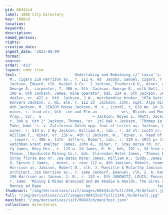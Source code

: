 ```yaml
---
pid: 00433cd
label: 1880 City Directory
key: 1880cd
location: 
keywords: 
description: 
named_persons: 
rights: 
creation_date: 
ingest_date: '2023-08-09'
format: 
source: 
order: '433'
layout: cmhc_item
text: '                        Undertaking and Embalming rz" tasca''s.  Jac 202 JAN           Jacobs,
  M., cigars 220 Harrison av., r. 111 e. 8d  Jacobs, Samuel, cigars, r. 111 e, 5  2
  Jackson, Edward, clk. Kaskel & Co.  2 Jackson, Frederick H,, miner, r, 126 ¢. 6th  ackson,
  George A., carpenter, 7. 406 e. 5th  Jackson, George 8., with Nott, Jackson & Co.
  300 e, 6th Jackson, James, mine operator, bds. 224 e. 5th Jackson, Jesse J., wood
  dealer, vr. 422 e. Oth  Jackson, J.W., merchandise broker, 1074 Harrison av., r.
  Donvers Jackson, J. Wi, elk, r. 112 3d  Jackson, John, supt, Alps mine, v. 412 ¢.
  4th Jackson, M. SENIOR Mouse Jackson, M. x., (cord), r, 620 Ww. &® Jackson, Noah,
  miner, r. lead ofc, bth  ine and Elm an           ors, Blinds and Mouldin;  RIFFITH,
  Prop., Cor.  a                       = Jackson, Noyes L. (Nott, Jackson & Co.),
  r, 300 e. 6th 2° Jackson, Thomas, "or. 1tS Oak > Jackson, ‘Thomas ie. 4th f£ Javkson,
  Tobe, bdwl''s. v. California Guleh opp. foot of Leiter av. Jackson, William, (col’d),
  miner, r, 514 w. 2 By Jackson, William A., lab., r. 2d st. south nr. w. limits          «Jackson,
  William T,, miner, vr. 136 w. 4th () Jackson, W., ‘miner, v. head of e. 5th  Jackson,
  , lawyer, r. 406 e. 11th  Jaffers, Robert, lab., r. 139 e. 10th p> James, John,
  watchman Grant smelter  James, John A,, miner, r. Stay Horse rd. nr. Joe Bates Mine
  fq James, Mary Mrs., r. 125 w. 2d James, R. M., bds, 202 «, 3d Sree ee ee em) James,
  Thomas, (Syndicate Mining Co.), bds. Clarendon Hotel James, ‘Thomas E,, miner, r.
  Stray florse Boo nr. Joe Bates Mine! James, William H., (Eddy, James & Co.), r 201
  8, Spruce J James, , miner, r. rear 112 w, 4th Jamison, Robert, teamster, r. 809
  Harrison av. Jamison, Robert D., clk. J. Manville & McCarthy Jamison, William L.,
  architect, 316 Harrison av., r. same Jandorf, Emanuel, clk. I. A. Kamak & Co., r.
  106 Harrisun av: Janeux, J. B., r. 133 e. 5th JANOWITZ, LOUIS, Pennsylvania Headqua  nut,
  r. same  ‘Mining E Mines Bramined and Be Abadie & Amolds, The aires ontet red i
  Rennie ad Rape                    ee                              ters, 210 w. Cheats  CHICA    '
thumbnail: "/img/derivatives/iiif/images/00433cd/full/250,/0/default.jpg"
full: "/img/derivatives/iiif/images/00433cd/full/1140,/0/default.jpg"
manifest: "/img/derivatives/iiif/00433cd/manifest.json"
collection: directories
---
```

